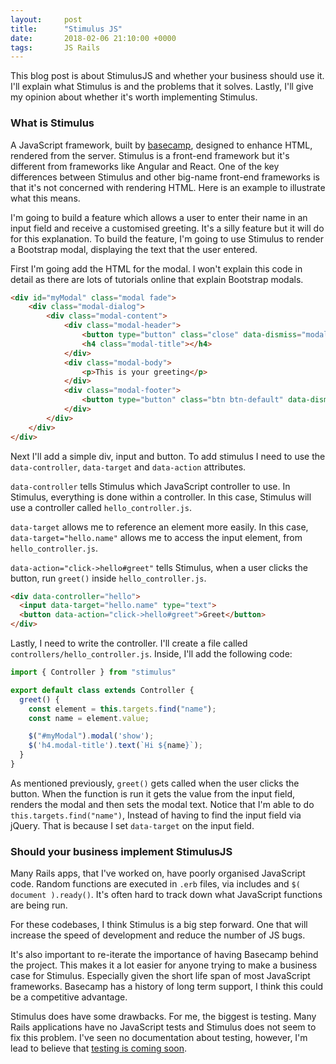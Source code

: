 ```yaml
---
layout:     post
title:      "Stimulus JS"
date:       2018-02-06 21:10:00 +0000
tags:       JS Rails
---
```


This blog post is about StimulusJS and whether your business should use it. I'll explain what Stimulus is and the problems that it solves. Lastly, I'll give my opinion about whether it's worth implementing Stimulus.

### What is Stimulus

A JavaScript framework, built by [basecamp](https://basecamp.com), designed to enhance HTML, rendered from the server. Stimulus is a front-end framework but it's different from frameworks like Angular and React. One of the key differences between Stimulus and other big-name front-end frameworks is that it's not concerned with rendering HTML. Here is an example to illustrate what this means.

I'm going to build a feature which allows a user to enter their name in an input field and receive a customised greeting. It's a silly feature but it will do for this explanation. To build the feature, I'm going to use Stimulus to render a Bootstrap modal, displaying the text that the user entered.

First I'm going add the HTML for the modal. I won't explain this code in detail as there are lots of tutorials online that explain Bootstrap modals.

```html
<div id="myModal" class="modal fade">
    <div class="modal-dialog">
        <div class="modal-content">
            <div class="modal-header">
                <button type="button" class="close" data-dismiss="modal" aria-hidden="true">&times;</button>
                <h4 class="modal-title"></h4>
            </div>
            <div class="modal-body">
                <p>This is your greeting</p>
            </div>
            <div class="modal-footer">
                <button type="button" class="btn btn-default" data-dismiss="modal">Close</button>
            </div>
        </div>
    </div>
</div>
```

Next I'll add a simple div, input and button. To add stimulus I need to use the `data-controller`, `data-target` and `data-action` attributes.

`data-controller` tells Stimulus which JavaScript controller to use. In Stimulus, everything is done within a controller. In this case, Stimulus will use a controller called `hello_controller.js`.

`data-target` allows me to reference an element more easily. In this case, `data-target="hello.name"` allows me to access the input element, from `hello_controller.js`.

`data-action="click->hello#greet"` tells Stimulus, when a user clicks the button, run `greet()` inside `hello_controller.js`.


```html
<div data-controller="hello">
  <input data-target="hello.name" type="text">
  <button data-action="click->hello#greet">Greet</button>
</div>
```

Lastly, I need to write the controller. I'll create a file called `controllers/hello_controller.js`. Inside, I'll add the following code:

```javascript
import { Controller } from "stimulus"

export default class extends Controller {
  greet() {
    const element = this.targets.find("name");
    const name = element.value;

    $("#myModal").modal('show');
    $('h4.modal-title').text(`Hi ${name}`);
  }
}
```

As mentioned previously, `greet()` gets called when the user clicks the button. When the function is run it gets the value from the input field, renders the modal and then sets the modal text. Notice that I'm able to do `this.targets.find("name")`, Instead of having to find the input field via jQuery. That is because I set `data-target` on the input field.

### Should your business implement StimulusJS

Many Rails apps, that I've worked on, have poorly organised JavaScript code. Random functions are executed in `.erb` files, via includes and `$( document ).ready()`. It's often hard to track down what JavaScript functions are being run.

For these codebases, I think Stimulus is a big step forward. One that will increase the speed of development and reduce the number of JS bugs.

It's also important to re-iterate the importance of having Basecamp behind the project. This makes it a lot easier for anyone trying to make a business case for Stimulus. Especially given the short life span of most JavaScript frameworks. Basecamp has a history of long term support, I think this could be a competitive advantage.

Stimulus does have some drawbacks. For me, the biggest is testing. Many Rails applications have no JavaScript tests and Stimulus does not seem to fix this problem. I've seen no documentation about testing, however, I'm lead to believe that [testing is coming soon](https://github.com/stimulusjs/stimulus/issues/34).
